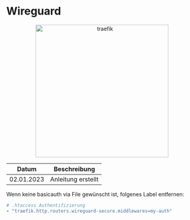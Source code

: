 # Wireguard

<p align="center">
<a href="https://github.com/wg-easy/wg-easy"><img src="https://forum.gardion.de/uploads/default/optimized/1X/49942fec34bcebbf7aa92efd325b28b708e4d2cd_2_1035x543.png" width="350" alt="traefik"></a><br/>
</p>

| Datum | Beschreibung |
|:----------:|--------------|
| 02.01.2023 | Anleitung erstellt |

Wenn keine basicauth via File gewünscht ist, folgenes Label entfernen:
``` yaml
# .htaccess Authentifizierung
- "traefik.http.routers.wireguard-secure.middlewares=my-auth"
```